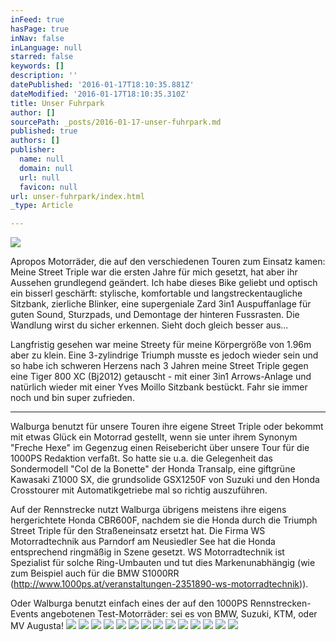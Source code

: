 ```yaml
---
inFeed: true
hasPage: true
inNav: false
inLanguage: null
starred: false
keywords: []
description: ''
datePublished: '2016-01-17T18:10:35.881Z'
dateModified: '2016-01-17T18:10:35.310Z'
title: Unser Fuhrpark
author: []
sourcePath: _posts/2016-01-17-unser-fuhrpark.md
published: true
authors: []
publisher:
  name: null
  domain: null
  url: null
  favicon: null
url: unser-fuhrpark/index.html
_type: Article

---
```

![](https://the-grid-user-content.s3-us-west-2.amazonaws.com/aaba84bb-6d92-46b2-aee2-b5a7345e8d30.JPG)

Apropos Motorräder, die auf den verschiedenen Touren zum Einsatz kamen: Meine Street Triple war die ersten Jahre für mich gesetzt, hat aber ihr Aussehen grundlegend geändert. Ich habe dieses Bike geliebt und optisch ein bisserl geschärft: stylische, komfortable und langstreckentaugliche Sitzbank, zierliche Blinker, eine supergeniale Zard 3in1 Auspuffanlage für guten Sound, Sturzpads, und Demontage der hinteren Fussrasten. Die Wandlung wirst du sicher erkennen. Sieht doch gleich besser aus...

Langfristig gesehen war meine Streety für meine Körpergröße von 1.96m aber zu klein. Eine 3-zylindrige Triumph musste es jedoch wieder sein und so habe ich schweren Herzens nach 3 Jahren meine Street Triple gegen eine Tiger 800 XC (Bj2012) getauscht - mit einer 3in1 Arrows-Anlage und natürlich wieder mit einer Yves Moillo Sitzbank bestückt. Fahr sie immer noch und bin  super zufrieden.

****

Walburga benutzt für unsere Touren ihre eigene Street Triple oder bekommt mit etwas Glück ein Motorrad gestellt, wenn sie unter ihrem Synonym "Freche Hexe" im Gegenzug einen Reisebericht über unsere Tour für die 1000PS Redaktion verfaßt. So hatte sie u.a. die Gelegenheit das Sondermodell "Col de la Bonette" der Honda Transalp, eine giftgrüne Kawasaki Z1000 SX, die grundsolide GSX1250F von Suzuki und den Honda Crosstourer mit Automatikgetriebe mal so richtig auszuführen.

Auf der Rennstrecke nutzt Walburga übrigens meistens ihre eigens hergerichtete Honda CBR600F, nachdem sie die Honda durch die Triumph Street Triple für den Straßeneinsatz ersetzt hat. Die Firma WS Motorradtechnik aus Parndorf am Neusiedler See hat die Honda entsprechend ringmäßig in Szene gesetzt. WS Motorradtechnik ist Spezialist für solche Ring-Umbauten und tut dies Markenunabhängig (wie zum Beispiel auch für die BMW S1000RR (http://www.1000ps.at/veranstaltungen-2351890-ws-motorradtechnik)).

Oder Walburga benutzt einfach eines der auf den 1000PS Rennstrecken-Events angebotenen Test-Motorräder: sei es von BMW, Suzuki, KTM, oder MV Augusta!
![](https://s3-us-west-2.amazonaws.com/the-grid-img/p/a6e55031b88d18c14d80bfdd354725af37480be0.jpg)
![](https://s3-us-west-2.amazonaws.com/the-grid-img/p/31cc9258c8de67b1e69273e957513c4e7ff53f30.jpg)
![](https://s3-us-west-2.amazonaws.com/the-grid-img/p/f2caf0ea60ac55001496e7486e9c4ec461329a62.jpg)
![](https://s3-us-west-2.amazonaws.com/the-grid-img/p/f15ecd3037c1b2b7507d59e4f186e395fd6c147b.jpg)
![](https://s3-us-west-2.amazonaws.com/the-grid-img/p/7de5fe09f81b63faed3ea2ff2dae3a4951a4ee2f.jpg)
![](https://s3-us-west-2.amazonaws.com/the-grid-img/p/01cff3e15bcb56d42e9ea6d2fa87963a61abca6b.jpg)
![](https://s3-us-west-2.amazonaws.com/the-grid-img/p/c60ab5bbc3a04b20c7c043be907ed29c1851b1e2.jpg)
![](https://s3-us-west-2.amazonaws.com/the-grid-img/p/02216c757c3eaa2a7541211f6f3ba20bd5ac862a.jpg)
![](https://s3-us-west-2.amazonaws.com/the-grid-img/p/786d04b2b762eb3f8bb0f6c462350d6932c59eec.jpg)
![](https://s3-us-west-2.amazonaws.com/the-grid-img/p/f882879fbc2fd9ef2cd6cbdd13947600c0b59b79.jpg)
![](https://s3-us-west-2.amazonaws.com/the-grid-img/p/0fc7367f3ca1a477c6e21d552822be6e5b43ce53.jpg)
![](https://s3-us-west-2.amazonaws.com/the-grid-img/p/d0d13956788c3cd934346ef80cf9451b852b3189.jpg)
![](https://s3-us-west-2.amazonaws.com/the-grid-img/p/454e1ce7bc0f592e6e40292c956926b20348e9d3.jpg)
![](https://s3-us-west-2.amazonaws.com/the-grid-img/p/1a6f8c6b6277f2e81f3ca1b4a1aa786dbaaef9d9.jpg)
